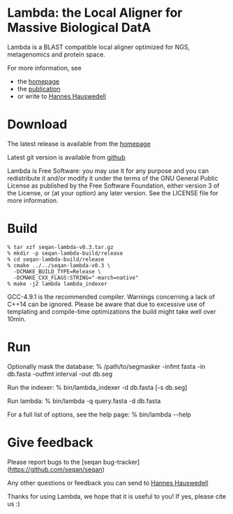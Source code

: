 # Lambda: the Local Aligner for Massive Biological DatA

Lambda is a BLAST compatible local aligner optimized for NGS, metagenomics
and protein space.

For more information, see
 * the [homepage](https://www.seqan.de/projects/lambda/)
 * the [publication](http://bioinformatics.oxfordjournals.org/content/30/17/i349.abstract)
 * or write to [Hannes Hauswedell](mailto:hannes.hauswedell(·)fu-berlin.de)

# Download

The latest release is available from the
[homepage](https://www.seqan.de/projects/lambda/)

Latest git version is available from
[github](https://github.com/h-2/seqan/tree/feature/lambda/extras/apps/lambda)

Lambda is Free Software: you may use it for any purpose and you can
redistribute it and/or modify it under the terms of the GNU General Public
License as published by the Free Software Foundation, either version 3 of the
License, or (at your option) any later version.
See the LICENSE file for more information.

# Build

    % tar xzf seqan-lambda-v0.3.tar.gz
    % mkdir -p seqan-lambda-build/release
    % cd seqan-lambda-build/release
    % cmake ../../seqan-lambda-v0.3 \
      -DCMAKE_BUILD_TYPE=Release \
      -DCMAKE_CXX_FLAGS:STRING="-march=native"
    % make -j2 lambda lambda_indexer

GCC-4.9.1 is the recommended compiler. Warnings concerning a lack of C++14 can be
ignored. Please be aware that due to excessive use of templating and
compile-time optimizations the build might take well over 10min.


# Run

Optionally mask the database:
    % /path/to/segmasker -infmt fasta -in db.fasta -outfmt interval -out db.seg

Run the indexer:
    % bin/lambda_indexer -d db.fasta [-s db.seg]

Run lambda:
    % bin/lambda -q query.fasta -d db.fasta

For a full list of options, see the help page:
    % bin/lambda --help

# Give feedback

Please report bugs to the [seqan bug-tracker]
(https://github.com/seqan/seqan)

Any other questions or feedback you can send to
[Hannes Hauswedell](mailto:hannes.hauswedell(·)fu-berlin.de)

Thanks for using Lambda, we hope that it is useful to you! If yes, please cite
us :)
